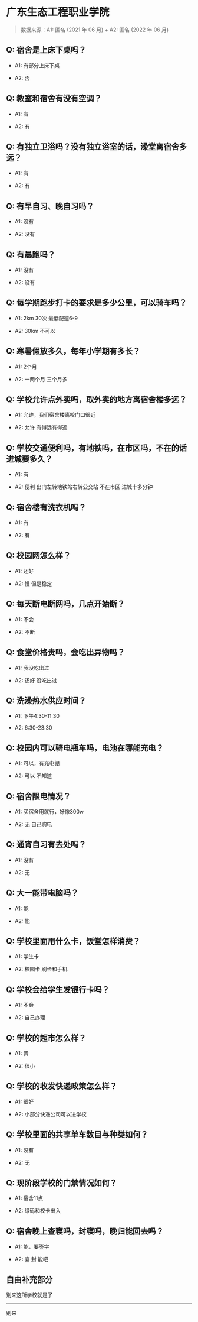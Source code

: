 # 广东生态工程职业学院

> 数据来源：A1: 匿名 (2021 年 06 月) + A2: 匿名 (2022 年 06 月)

## Q: 宿舍是上床下桌吗？

- A1: 有部分上床下桌

- A2: 否

## Q: 教室和宿舍有没有空调？

- A1: 有

- A2: 有

## Q: 有独立卫浴吗？没有独立浴室的话，澡堂离宿舍多远？

- A1: 有

- A2: 有

## Q: 有早自习、晚自习吗？

- A1: 没有

- A2: 没有

## Q: 有晨跑吗？

- A1: 没有

- A2: 没有

## Q: 每学期跑步打卡的要求是多少公里，可以骑车吗？

- A1: 2km  30次  最低配速6-9

- A2: 30km 不可以

## Q: 寒暑假放多久，每年小学期有多长？

- A1: 2个月

- A2: 一两个月 三个月多

## Q: 学校允许点外卖吗，取外卖的地方离宿舍楼多远？

- A1: 允许，我们宿舍楼离校门口很近

- A2: 允许 有得远有得近

## Q: 学校交通便利吗，有地铁吗，在市区吗，不在的话进城要多久？

- A1: 有

- A2: 便利 出门左转地铁站右转公交站 不在市区 进城十多分钟

## Q: 宿舍楼有洗衣机吗？

- A1: 有

- A2: 有

## Q: 校园网怎么样？

- A1: 还好

- A2: 慢 但是稳定

## Q: 每天断电断网吗，几点开始断？

- A1: 不会

- A2: 不断

## Q: 食堂价格贵吗，会吃出异物吗？

- A1: 我没吃出过

- A2: 还好 没吃出过

## Q: 洗澡热水供应时间？

- A1: 下午4:30-11:30

- A2: 6:30-23:30

## Q: 校园内可以骑电瓶车吗，电池在哪能充电？

- A1: 可以，有充电棚

- A2: 可以 不知道

## Q: 宿舍限电情况？

- A1: 买宿舍用就行，好像300w

- A2: 无 自己购电

## Q: 通宵自习有去处吗？

- A1: 没有

- A2: 无

## Q: 大一能带电脑吗？

- A1: 能

- A2: 能

## Q: 学校里面用什么卡，饭堂怎样消费？

- A1: 学生卡

- A2: 校园卡 刷卡和手机

## Q: 学校会给学生发银行卡吗？

- A1: 不会

- A2: 自己办理

## Q: 学校的超市怎么样？

- A1: 贵

- A2: 很小

## Q: 学校的收发快递政策怎么样？

- A1: 很好

- A2: 小部分快递公司可以进学校

## Q: 学校里面的共享单车数目与种类如何？

- A1: 没有

- A2: 无

## Q: 现阶段学校的门禁情况如何？

- A1: 宿舍11点

- A2: 绿码和校卡出入

## Q: 宿舍晚上查寝吗，封寝吗，晚归能回去吗？

- A1: 能，要签字

- A2: 查 封 能吧

## 自由补充部分

别来这所学校就是了

***

别来